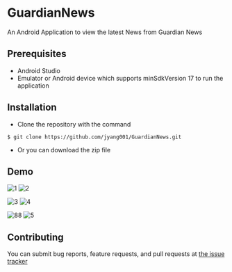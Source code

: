 # GuardianNews
An Android Application to view the latest News from Guardian News

## Prerequisites
* Android Studio
* Emulator or Android device which supports minSdkVersion 17 to run the application

## Installation
* Clone the repository with the command
```
$ git clone https://github.com/jyang001/GuardianNews.git
```
* Or you can download the zip file

## Demo
![1](https://user-images.githubusercontent.com/31452709/76037545-59935080-5f15-11ea-96a0-441d7e11b0df.jpg)
![2](https://user-images.githubusercontent.com/31452709/76037578-67e16c80-5f15-11ea-8161-1a0ab07e0655.jpg)

![3](https://user-images.githubusercontent.com/31452709/76037606-7af43c80-5f15-11ea-9a8d-608c54dd799c.jpg)
![4](https://user-images.githubusercontent.com/31452709/76037645-98c1a180-5f15-11ea-9d41-4490dbfd24f9.jpg)

![88](https://user-images.githubusercontent.com/31452709/76037790-e9d19580-5f15-11ea-9adf-b31d3f738860.jpg)
![5](https://user-images.githubusercontent.com/31452709/76037660-a24b0980-5f15-11ea-8d87-ddd223aa0f02.jpg)





## Contributing
You can submit bug reports, feature requests, and pull requests at [the issue tracker](https://github.com/jyang001/GuardianNews/issues)
